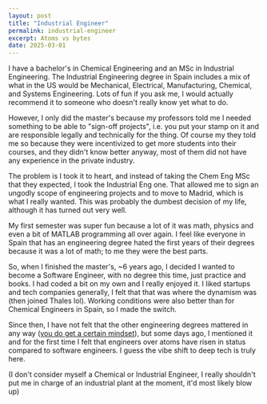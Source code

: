 ```yaml
---
layout: post
title: "Industrial Engineer"
permalink: industrial-engineer
excerpt: Atoms vs bytes
date: 2025-03-01
---
```


I have a bachelor's in Chemical Engineering and an MSc in Industrial Engineering.
The Industrial Engineering degree in Spain includes a mix of what in the US would be Mechanical, Electrical, Manufacturing, Chemical, and Systems Engineering. Lots of fun if you ask me, I would actually recommend it to someone who doesn't really know yet what to do.

However, I only did the master's because my professors told me I needed something to be able to "sign-off projects", i.e. you put your stamp on it and are responsible legally and technically for the thing. Of course my they told me so because they were incentivized to get more students into their courses, and they didn't know better anyway, most of them did not have any experience in the private industry.

The problem is I took it to heart, and instead of taking the Chem Eng MSc that they expected, I took the Industrial Eng one.
That allowed me to sign an ungodly scope of engineering projects and to move to Madrid, which is what I really wanted.
This was probably the dumbest decision of my life, although it has turned out very well.

My first semester was super fun because a lot of it was math, physics and even a bit of MATLAB programming all over again.
I feel like everyone in Spain that has an engineering degree hated the first years of their degrees because it was a lot of math; to me they were the best parts.

So, when I finished the master's, ~6 years ago, I decided I wanted to become a Software Engineer, with no degree this time, just practice and books. I had coded a bit on my own and I really enjoyed it.
I liked startups and tech companies generally, I felt that that was where the dynamism was (then joined Thales lol). Working conditions were also better than for Chemical Engineers in Spain, so I made the switch.

Since then, I have not felt that the other engineering degrees mattered in any way ([you do get a certain mindset](https://rbarbadillo.github.io/diceseis-marzo-2021)), but some days ago,
I mentioned it and for the first time I felt that engineers over atoms have risen in status compared to software engineers. I guess the vibe shift to deep tech is truly here.

(I don't consider myself a Chemical or Industrial Engineer, I really shouldn't put me in charge of an industrial plant at the moment, it'd most likely blow up)
